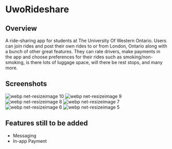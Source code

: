 # UwoRideshare

## Overview

A ride-sharing app for students at The University Of Western Ontario.  Users can join rides and post their own rides to or from London, Ontario along with a bunch of other great features.  They can rate drivers, make payments in the app and choose preferences for their rides such as smoking/non-smoking, is there lots of luggage space, will there be rest stops, and many more.

## Screenshots
![webp net-resizeimage 10](https://user-images.githubusercontent.com/24685539/39374123-d3867076-4a17-11e8-9d95-ef09e7311e19.png)
![webp net-resizeimage 9](https://user-images.githubusercontent.com/24685539/39374124-d399d8be-4a17-11e8-9bde-c3196f05837a.png)
![webp net-resizeimage 8](https://user-images.githubusercontent.com/24685539/39374125-d3aff0ae-4a17-11e8-8415-df6bf53b027f.png)
![webp net-resizeimage 7](https://user-images.githubusercontent.com/24685539/39374126-d3c4cbc8-4a17-11e8-8724-7da99fa11f2c.png)
![webp net-resizeimage 6](https://user-images.githubusercontent.com/24685539/39374127-d3d51168-4a17-11e8-82ee-9db9f09a6055.png)
![webp net-resizeimage 5](https://user-images.githubusercontent.com/24685539/39374128-d3e570ee-4a17-11e8-9e91-ec34c03c5742.png)


## Features still to be added

* Messaging
* In-app Payment










